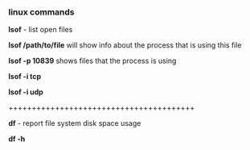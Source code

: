 ### linux commands

**lsof** - list open files

**lsof /path/to/file** will show info about the process that is using this file


**lsof -p 10839** shows files that the process is using

**lsof -i tcp**

**lsof -i udp**

++++++++++++++++++++++++++++++++++++++++

**df** - report file system disk space usage

**df -h**

